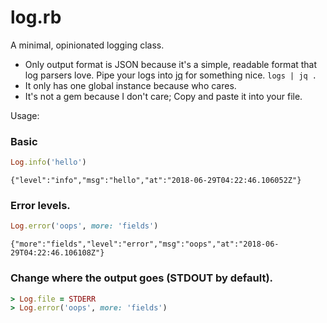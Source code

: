 # log.rb

A minimal, opinionated logging class.

-   Only output format is JSON because it's a simple, readable format that log
    parsers love. Pipe your logs into [jq](https://stedolan.github.io/jq/) for
    something nice. `logs | jq .`
-   It only has one global instance because who cares.
-   It's not a gem because I don't care; Copy and paste it into your file.

Usage:

### Basic

```ruby
Log.info('hello')
```
```
{"level":"info","msg":"hello","at":"2018-06-29T04:22:46.106052Z"}
```

### Error levels.

```ruby
Log.error('oops', more: 'fields')
```
```
{"more":"fields","level":"error","msg":"oops","at":"2018-06-29T04:22:46.106108Z"}
```

### Change where the output goes (STDOUT by default).

```ruby
> Log.file = STDERR
> Log.error('oops', more: 'fields')
```
